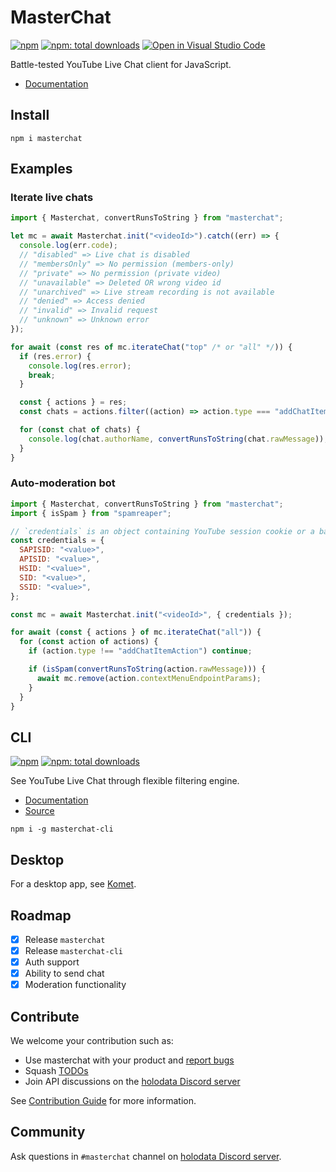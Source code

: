 # MasterChat

[![npm](https://badgen.net/npm/v/masterchat)](https://npmjs.org/package/masterchat)
[![npm: total downloads](https://badgen.net/npm/dt/masterchat)](https://npmjs.org/package/masterchat)
[![Open in Visual Studio Code](https://open.vscode.dev/badges/open-in-vscode.svg)](https://open.vscode.dev/holodata/masterchat)

Battle-tested YouTube Live Chat client for JavaScript.

- [Documentation](https://holodata.github.io/masterchat/)

## Install

```
npm i masterchat
```

## Examples

### Iterate live chats

```js
import { Masterchat, convertRunsToString } from "masterchat";

let mc = await Masterchat.init("<videoId>").catch((err) => {
  console.log(err.code);
  // "disabled" => Live chat is disabled
  // "membersOnly" => No permission (members-only)
  // "private" => No permission (private video)
  // "unavailable" => Deleted OR wrong video id
  // "unarchived" => Live stream recording is not available
  // "denied" => Access denied
  // "invalid" => Invalid request
  // "unknown" => Unknown error
});

for await (const res of mc.iterateChat("top" /* or "all" */)) {
  if (res.error) {
    console.log(res.error);
    break;
  }

  const { actions } = res;
  const chats = actions.filter((action) => action.type === "addChatItemAction");

  for (const chat of chats) {
    console.log(chat.authorName, convertRunsToString(chat.rawMessage));
  }
}
```

### Auto-moderation bot

```js
import { Masterchat, convertRunsToString } from "masterchat";
import { isSpam } from "spamreaper";

// `credentials` is an object containing YouTube session cookie or a base64-encoded JSON string of them
const credentials = {
  SAPISID: "<value>",
  APISID: "<value>",
  HSID: "<value>",
  SID: "<value>",
  SSID: "<value>",
};

const mc = await Masterchat.init("<videoId>", { credentials });

for await (const { actions } of mc.iterateChat("all")) {
  for (const action of actions) {
    if (action.type !== "addChatItemAction") continue;

    if (isSpam(convertRunsToString(action.rawMessage))) {
      await mc.remove(action.contextMenuEndpointParams);
    }
  }
}
```

## CLI

[![npm](https://badgen.net/npm/v/masterchat-cli)](https://npmjs.org/package/masterchat-cli)
[![npm: total downloads](https://badgen.net/npm/dt/masterchat-cli)](https://npmjs.org/package/masterchat-cli)

See YouTube Live Chat through flexible filtering engine.

- [Documentation](https://github.com/holodata/masterchat-cli/blob/master/README.md)
- [Source](https://github.com/holodata/masterchat-cli)

```
npm i -g masterchat-cli
```

## Desktop

For a desktop app, see [Komet](https://github.com/holodata/komet).

## Roadmap

- [x] Release `masterchat`
- [x] Release `masterchat-cli`
- [x] Auth support
- [x] Ability to send chat
- [x] Moderation functionality

## Contribute

We welcome your contribution such as:

- Use masterchat with your product and [report bugs](https://github.com/holodata/masterchat/issues/new)
- Squash [TODOs](https://github.com/holodata/masterchat/search?l=TypeScript&q=TODO)
- Join API discussions on the [holodata Discord server](https://holodata.org/discord)

See [Contribution Guide](./CONTRIBUTING.md) for more information.

## Community

Ask questions in `#masterchat` channel on [holodata Discord server](https://holodata.org/discord).
